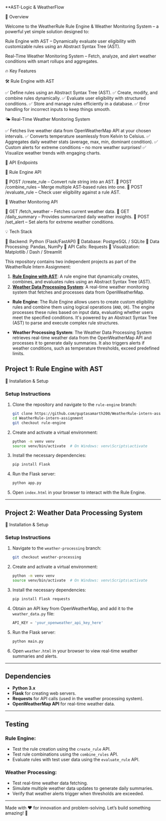 **AST-Logic & WeatherFlow

🌟 Overview

Welcome to the WeatherRule Rule Engine & Weather Monitoring System – a powerful yet simple solution designed to:

Rule Engine with AST – Dynamically evaluate user eligibility with customizable rules using an Abstract Syntax Tree (AST).

Real-Time Weather Monitoring System – Fetch, analyze, and alert weather conditions with smart rollups and aggregates.

🔥 Key Features

🛠 Rule Engine with AST

✅ Define rules using an Abstract Syntax Tree (AST).
✅ Create, modify, and combine rules dynamically.
✅ Evaluate user eligibility with structured conditions.
✅ Store and manage rules efficiently in a database.
✅ Error handling for incorrect inputs to keep things smooth.

🌤 Real-Time Weather Monitoring System

✅ Fetches live weather data from OpenWeatherMap API at your chosen intervals.
✅ Converts temperature seamlessly from Kelvin to Celsius.
✅ Aggregates daily weather stats (average, max, min, dominant condition).
✅ Custom alerts for extreme conditions – no more weather surprises!
✅ Visualize weather trends with engaging charts.

🚀 API Endpoints

📌 Rule Engine API

🔹 POST /create_rule – Convert rule string into an AST.
🔹 POST /combine_rules – Merge multiple AST-based rules into one.
🔹 POST /evaluate_rule – Check user eligibility against a rule AST.

📌 Weather Monitoring API

🔹 GET /fetch_weather – Fetches current weather data.
🔹 GET /daily_summary – Provides summarized daily weather insights.
🔹 POST /set_alert – Set alerts for extreme weather conditions.

💡 Tech Stack

🔹 Backend: Python (Flask/FastAPI)
🔹 Database: PostgreSQL / SQLite
🔹 Data Processing: Pandas, NumPy
🔹 API Calls: Requests
🔹 Visualization: Matplotlib / Dash / Streamlit

This repository contains two independent projects as part of the WeatherRule Intern Assignment:

1. **[Rule Engine with AST](https://github.com/guptasamarth200/AST-Logic-WeatherFlow/tree/rule-engine)**: A rule engine that dynamically creates, combines, and evaluates rules using an Abstract Syntax Tree (AST).
2. **[Weather Data Processing System](https://github.com/guptasamarth200/AST-Logic-WeatherFlow/tree/weather-processing)**: A real-time weather monitoring system that fetches and processes data from OpenWeatherMap.

- **Rule Engine**: The Rule Engine allows users to create custom eligibility rules and combine them using logical operations (`AND`, `OR`). The engine processes these rules based on input data, evaluating whether users meet the specified conditions. It's powered by an Abstract Syntax Tree (AST) to parse and execute complex rule structures.

- **Weather Processing System**: The Weather Data Processing System retrieves real-time weather data from the OpenWeatherMap API and processes it to generate daily summaries. It also triggers alerts if weather conditions, such as temperature thresholds, exceed predefined limits.

## Project 1: Rule Engine with AST
🎯 Installation & Setup  
### Setup Instructions

1. Clone the repository and navigate to the `rule-engine` branch:
    ```bash
    git clone https://github.com/guptasamarth200/WeatherRule-intern-assignment.git
    cd WeatherRule-intern-assignment
    git checkout rule-engine
    ```

2. Create and activate a virtual environment:
    ```bash
    python -m venv venv
    source venv/bin/activate  # On Windows: venv\Scripts\activate
    ```

3. Install the necessary dependencies:
    ```bash
    pip install Flask
    ```

4. Run the Flask server:
    ```bash
    python app.py
    ```

5. Open `index.html` in your browser to interact with the Rule Engine.

---

## Project 2: Weather Data Processing System
🎯 Installation & Setup

### Setup Instructions

1. Navigate to the `weather-processing` branch:
    ```bash
    git checkout weather-processing
    ```

2. Create and activate a virtual environment:
    ```bash
    python -m venv venv
    source venv/bin/activate  # On Windows: venv\Scripts\activate
    ```

3. Install the necessary dependencies:
    ```bash
    pip install Flask requests
    ```

4. Obtain an API key from OpenWeatherMap, and add it to the `weather_data.py` file:
    ```python
    API_KEY = 'your_openweather_api_key_here'
    ```

5. Run the Flask server:
    ```bash
    python main.py
    ```

6. Open `weather.html` in your browser to view real-time weather summaries and alerts.

---

## Dependencies

- **Python 3.x**
- **Flask** for creating web servers.
- **Requests** for API calls (used in the weather processing system).
- **OpenWeatherMap API** for real-time weather data.

---

## Testing

### Rule Engine:
- Test the rule creation using the `create_rule` API.
- Test rule combinations using the `combine_rules` API.
- Evaluate rules with test user data using the `evaluate_rule` API.

### Weather Processing:
- Test real-time weather data fetching.
- Simulate multiple weather data updates to generate daily summaries.
- Verify that weather alerts trigger when thresholds are exceeded.

---
Made with ❤️ for innovation and problem-solving. Let’s build something amazing! 🚀

